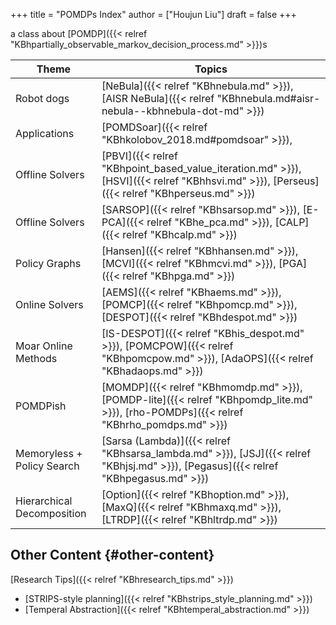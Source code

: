+++
title = "POMDPs Index"
author = ["Houjun Liu"]
draft = false
+++

a class about [POMDP]({{< relref "KBhpartially_observable_markov_decision_process.md" >}})s

| Theme                      | Topics                                                                                                                                     |
|----------------------------|--------------------------------------------------------------------------------------------------------------------------------------------|
| Robot dogs                 | [NeBula]({{< relref "KBhnebula.md" >}}), [AISR NeBula]({{< relref "KBhnebula.md#aisr-nebula--kbhnebula-dot-md" >}})                        |
| Applications               | [POMDSoar]({{< relref "KBhkolobov_2018.md#pomdsoar" >}}),                                                                                  |
| Offline Solvers            | [PBVI]({{< relref "KBhpoint_based_value_iteration.md" >}}), [HSVI]({{< relref "KBhhsvi.md" >}}), [Perseus]({{< relref "KBhperseus.md" >}}) |
| Offline Solvers            | [SARSOP]({{< relref "KBhsarsop.md" >}}), [E-PCA]({{< relref "KBhe_pca.md" >}}), [CALP]({{< relref "KBhcalp.md" >}})                        |
| Policy Graphs              | [Hansen]({{< relref "KBhhansen.md" >}}), [MCVI]({{< relref "KBhmcvi.md" >}}), [PGA]({{< relref "KBhpga.md" >}})                            |
| Online Solvers             | [AEMS]({{< relref "KBhaems.md" >}}), [POMCP]({{< relref "KBhpomcp.md" >}}), [DESPOT]({{< relref "KBhdespot.md" >}})                        |
| Moar Online Methods        | [IS-DESPOT]({{< relref "KBhis_despot.md" >}}), [POMCPOW]({{< relref "KBhpomcpow.md" >}}), [AdaOPS]({{< relref "KBhadaops.md" >}})          |
| POMDPish                   | [MOMDP]({{< relref "KBhmomdp.md" >}}), [POMDP-lite]({{< relref "KBhpomdp_lite.md" >}}), [rho-POMDPs]({{< relref "KBhrho_pomdps.md" >}})    |
| Memoryless + Policy Search | [Sarsa (Lambda)]({{< relref "KBhsarsa_lambda.md" >}}), [JSJ]({{< relref "KBhjsj.md" >}}), [Pegasus]({{< relref "KBhpegasus.md" >}})        |
| Hierarchical Decomposition | [Option]({{< relref "KBhoption.md" >}}), [MaxQ]({{< relref "KBhmaxq.md" >}}), [LTRDP]({{< relref "KBhltrdp.md" >}})                        |


## Other Content {#other-content}

[Research Tips]({{< relref "KBhresearch_tips.md" >}})

-   [STRIPS-style planning]({{< relref "KBhstrips_style_planning.md" >}})
-   [Temperal Abstraction]({{< relref "KBhtemperal_abstraction.md" >}})
